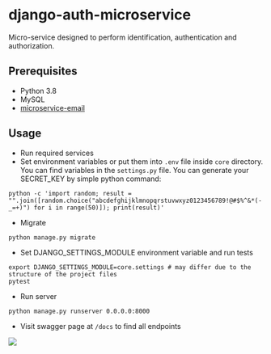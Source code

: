 # django-auth-microservice

Micro-service designed to perform identification, authentication and authorization.

## Prerequisites
 - Python 3.8
 - MySQL
 - [microservice-email](https://github.com/DanielKusyDev/microservice-email)
 
## Usage

- Run required services
- Set environment variables or put them into `.env` file inside `core` directory. You can find variables in the `settings.py` file.
You can generate your SECRET_KEY by simple python command:
```
python -c 'import random; result = "".join([random.choice("abcdefghijklmnopqrstuvwxyz0123456789!@#$%^&*(-_=+)") for i in range(50)]); print(result)'
```
- Migrate
```
python manage.py migrate
```
- Set DJANGO_SETTINGS_MODULE environment variable and run tests
 ```
 export DJANGO_SETTINGS_MODULE=core.settings # may differ due to the structure of the project files
 pytest
```
 - Run server
 ```
python manage.py runserver 0.0.0.0:8000
```

 - Visit swagger page at `/docs` to find all endpoints

![](https://imgur.com/bV2c2f5.jpg)
